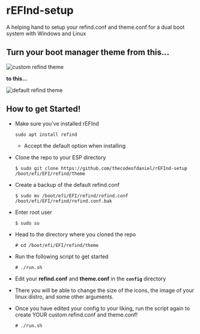 # rEFInd-setup

A helping hand to setup your refind.conf and theme.conf for a dual boot system with Windows and Linux

## Turn your boot manager theme from this...

![custom refind theme](https://www.rodsbooks.com/refind/refind.png)

**to this...**

![default refind theme](https://images-wixmp-ed30a86b8c4ca887773594c2.wixmp.com/i/a0bb119c-973b-4db8-a589-a27c75e57b9c/d8gvwo8-c60dbd9c-6d8e-4758-9cf5-2756f1c2b5f1.png/v1/fill/w_854,h_480,q_80,strp/refind_theme_by_munlik_d8gvwo8-fullview.jpg)

## How to get Started!

- Make sure you've installed rEFInd

  ```
  sudo apt install refind
  ```
  - Accept the default option when installing

- Clone the repo to your ESP directory

  ```
  $ sudo git clone https://github.com/thecodeofdaniel/rEFInd-setup /boot/efi/EFI/refind/theme
  ```

- Create a backup of the default refind.conf

  ```
  $ sudo mv /boot/efi/EFI/refind/refind.conf /boot/efi/EFI/refind/refind.conf.bak
  ```

- Enter root user

  ```
  $ sudo su
  ```

- Head to the directory where you cloned the repo

  ```
  # cd /boot/efi/EFI/refind/theme
  ```

- Run the following script to get started

  ```
  # ./run.sh
  ```

- Edit your __refind.conf__ and __theme.conf__ in the __`config`__ directory

- There you will be able to change the size of the icons, the image of your linux distro, and some other arguments.

- Once you have edited your config to your liking, run the script again to create YOUR custom refind.conf and theme.conf!

  ```
  # ./run.sh
  ```
